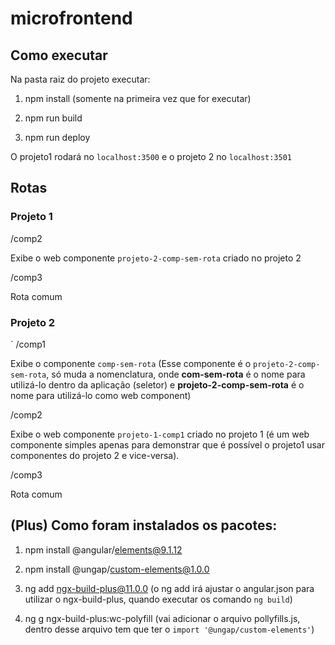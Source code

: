 # microfrontend

## Como executar

Na pasta raiz do projeto executar:

1. npm install (somente na primeira vez que for executar)

2. npm run build

3. npm run deploy

O projeto1 rodará no `localhost:3500` e o projeto 2 no `localhost:3501`

## Rotas

### Projeto 1

/comp2

Exibe o web componente `projeto-2-comp-sem-rota` criado no projeto 2

/comp3

Rota comum

### Projeto 2

`
/comp1

Exibe o componente `comp-sem-rota` (Esse componente é o `projeto-2-comp-sem-rota`,
só muda a nomenclatura, onde **com-sem-rota** é o nome para utilizá-lo dentro da aplicação
(seletor) e **projeto-2-comp-sem-rota** é o nome para utilizá-lo como web component)

/comp2

Exibe o web componente `projeto-1-comp1` criado no projeto 1 (é um web componente
simples apenas para demonstrar que é possível o projeto1 usar componentes do projeto 2
e vice-versa).

/comp3

Rota comum

## (Plus) Como foram instalados os pacotes:

1.  npm install @angular/elements@9.1.12

2.  npm install @ungap/custom-elements@1.0.0

3.  ng add ngx-build-plus@11.0.0 (o ng add irá ajustar o angular.json para utilizar
    o ngx-build-plus, quando executar os comando `ng build`)

4.  ng g ngx-build-plus:wc-polyfill (vai adicionar o arquivo pollyfills.js, dentro
    desse arquivo tem que ter o `import '@ungap/custom-elements'`)
